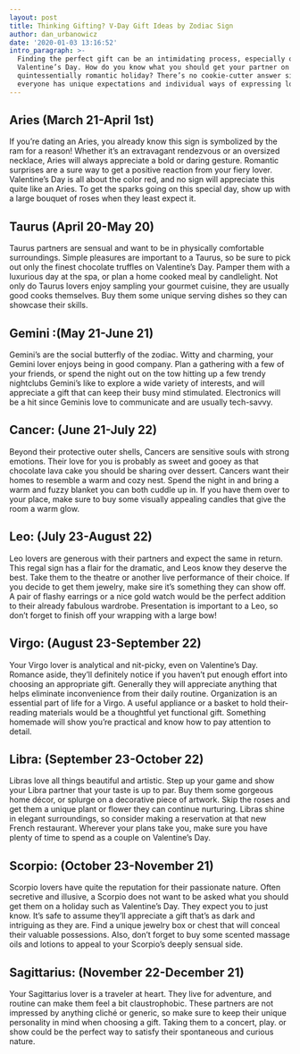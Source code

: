 ```yaml
---
layout: post
title: Thinking Gifting? V-Day Gift Ideas by Zodiac Sign
author: dan_urbanowicz
date: '2020-01-03 13:16:52'
intro_paragraph: >-
  Finding the perfect gift can be an intimidating process, especially on
  Valentine’s Day. How do you know what you should get your partner on this
  quintessentially romantic holiday? There’s no cookie-cutter answer since
  everyone has unique expectations and individual ways of expressing love.
---
```

## Aries (March 21-April 1st)

If you’re dating an Aries, you already know this sign is symbolized by the ram for a reason! Whether it’s an extravagant rendezvous or an oversized necklace, Aries will always appreciate a bold or daring gesture. Romantic surprises are a sure way to get a positive reaction from your fiery lover. Valentine’s Day is all about the color red, and no sign will appreciate this quite like an Aries. To get the sparks going on this special day, show up with a large bouquet of roses when they least expect it.

## Taurus (April 20-May 20)

Taurus partners are sensual and want to be in physically comfortable surroundings. Simple pleasures are important to a Taurus, so be sure to pick out only the finest chocolate truffles on Valentine’s Day. Pamper them with a luxurious day at the spa, or plan a home cooked meal by candlelight. Not only do Taurus lovers enjoy sampling your gourmet cuisine, they are usually good cooks themselves. Buy them some unique serving dishes so they can showcase their skills.

## Gemini :(May 21-June 21)

Gemini’s are the social butterfly of the zodiac. Witty and charming, your Gemini lover enjoys being in good company. Plan a gathering with a few of your friends, or spend the night out on the tow hitting up a few trendy nightclubs Gemini’s like to explore a wide variety of interests, and will appreciate a gift that can keep their busy mind stimulated. Electronics will be a hit since Geminis love to communicate and are usually tech-savvy.

## Cancer: (June 21-July 22)

Beyond their protective outer shells, Cancers are sensitive souls with strong emotions. Their love for you is probably as sweet and gooey as that chocolate lava cake you should be sharing over dessert. Cancers want their homes to resemble a warm and cozy nest. Spend the night in and bring a warm and fuzzy blanket you can both cuddle up in. If you have them over to your place, make sure to buy some visually appealing candles that give the room a warm glow.

## Leo: (July 23-August 22)

Leo lovers are generous with their partners and expect the same in return. This regal sign has a flair for the dramatic, and Leos know they deserve the best. Take them to the theatre or another live performance of their choice. If you decide to get them jewelry, make sire it’s something they can show off. A pair of flashy earrings or a nice gold watch would be the perfect addition to their already fabulous wardrobe. Presentation is important to a Leo, so don’t forget to finish off your wrapping with a large bow!

## Virgo: (August 23-September 22)

Your Virgo lover is analytical and nit-picky, even on Valentine’s Day. Romance aside, they’ll definitely notice if you haven’t put enough effort into choosing an appropriate gift. Generally they will appreciate anything that helps eliminate inconvenience from their daily routine. Organization is an essential part of life for a Virgo. A useful appliance or a basket to hold their-reading materials would be a thoughtful yet functional gift. Something homemade will show you’re practical and know how to pay attention to detail.

## Libra: (September 23-October 22)

Libras love all things beautiful and artistic. Step up your game and show your Libra partner that your taste is up to par. Buy them some gorgeous home décor, or splurge on a decorative piece of artwork. Skip the roses and get them a unique plant or flower they can continue nurturing. Libras shine in elegant surroundings, so consider making a reservation at that new French restaurant. Wherever your plans take you, make sure you have plenty of time to spend as a couple on Valentine’s Day.

## Scorpio: (October 23-November 21)

Scorpio lovers have quite the reputation for their passionate nature. Often secretive and illusive, a Scorpio does not want to be asked what you should get them on a holiday such as Valentine’s Day. They expect you to just know. It’s safe to assume they’ll appreciate a gift that’s as dark and intriguing as they are. Find a unique jewelry box or chest that will conceal their valuable possessions. Also, don’t forget to buy some scented massage oils and lotions to appeal to your Scorpio’s deeply sensual side.

## Sagittarius: (November 22-December 21)

Your Sagittarius lover is a traveler at heart. They live for adventure, and routine can make them feel a bit claustrophobic. These partners are not impressed by anything cliché or generic, so make sure to keep their unique personality in mind when choosing a gift. Taking them to a concert, play. or show could be the perfect way to satisfy their spontaneous and curious nature.
